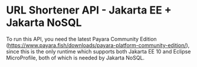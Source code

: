 # URL Shortener API - Jakarta EE + Jakarta NoSQL

To run this API, you need the latest Payara Community Edition (https://www.payara.fish/downloads/payara-platform-community-edition/), 
since this is the only runtime which supports both Jakarta EE 10 and Eclipse MicroProfile, both of which is needed by Jakarta NoSQL.